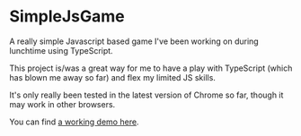 SimpleJsGame
============

A really simple Javascript based game I've been working on during lunchtime using TypeScript.

This project is/was a great way for me to have a play with TypeScript (which has blown me away so far) and flex my limited JS skills.

It's only really been tested in the latest version of Chrome so far, though it may work in other browsers.

You can find [a working demo here](https://josephwoodward.github.io/TypeScriptSpaceShooter/index.htm).
